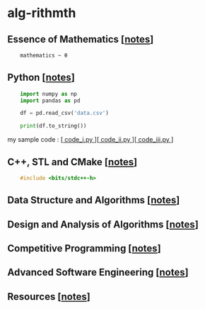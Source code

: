 # alg-rithmth



## Essence of Mathematics [[notes](./mathematics/README.MD)]

```latex
    mathematics ~ θ

```

## Python [[notes](./python)] 
```python
    import numpy as np
    import pandas as pd

    df = pd.read_csv('data.csv')

    print(df.to_string()) 


```
my sample code : [[ code_i.py ]()][[ code_ii.py ]()][[ code_iii.py ]()]
## C++, STL and CMake [[notes](./competitive_prog/)] 
```cpp
    #include <bits/stdc++-h>

```

## Data Structure and Algorithms [[notes](#)] 

## Design and Analysis of Algorithms [[notes](#)] 

## Competitive Programming [[notes](#)] 

## Advanced Software Engineering [[notes](#)] 

## Resources [[notes](RESOURCE.MD)] 